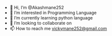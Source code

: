 - 👋 Hi, I’m @Akashmane252
- 👀 I’m interested in Programming Language
- 🌱 I’m currently learning python language
- 💞️ I’m looking to collaborate on 
- 📫 How to reach me vickymane252@gmail.com

<!---
Akashmane252/Akashmane252 is a ✨ special ✨ repository because its `README.md` (this file) appears on your GitHub profile.
You can click the Preview link to take a look at your changes.
--->
